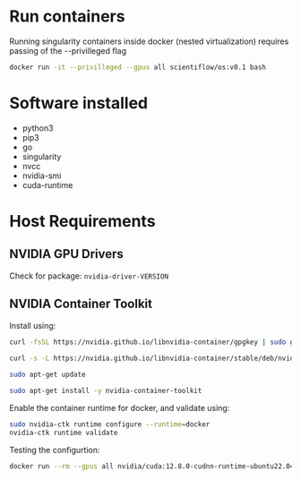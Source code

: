 # Run containers

Running singularity containers inside docker (nested virtualization) requires passing of the --privilleged flag

```bash
docker run -it --privilleged --gpus all scientiflow/os:v0.1 bash
```


# Software installed

 - python3
 - pip3
 - go
 - singularity
 - nvcc
 - nvidia-smi
 - cuda-runtime


# Host Requirements

## NVIDIA GPU Drivers
Check for package: `nvidia-driver-VERSION`


## NVIDIA Container Toolkit
Install using:
```bash
curl -fsSL https://nvidia.github.io/libnvidia-container/gpgkey | sudo gpg --dearmor -o /usr/share/keyrings/nvidia-container-toolkit-keyring.gpg
  
curl -s -L https://nvidia.github.io/libnvidia-container/stable/deb/nvidia-container-toolkit.list | sed 's#deb https://#deb [signed-by=/usr/share/keyrings/nvidia-container-toolkit-keyring.gpg] https://#g' | sudo tee /etc/apt/sources.list.d/nvidia-container-toolkit.list

sudo apt-get update

sudo apt-get install -y nvidia-container-toolkit
```

Enable the container runtime for docker, and validate using:
```bash
sudo nvidia-ctk runtime configure --runtime=docker
nvidia-ctk runtime validate
```

Testing the configurtion:
```bash
docker run --rm --gpus all nvidia/cuda:12.8.0-cudnn-runtime-ubuntu22.04 nvidia-smi
```